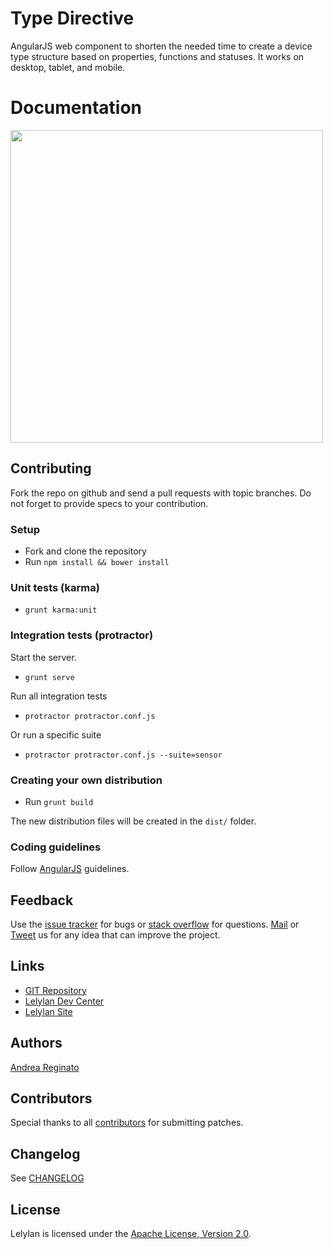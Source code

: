 # Type Directive

AngularJS web component to shorten the needed time to create a device type structure based on properties, functions and statuses. It works on desktop, tablet, and mobile.


# Documentation

<a href="http://lelylan.github.io/type-directive-ng/">
<img src="http://i.imgur.com/DYJjEUj.png" width="500">
</a>

## Contributing

Fork the repo on github and send a pull requests with topic branches.
Do not forget to provide specs to your contribution.

### Setup

* Fork and clone the repository
* Run `npm install && bower install`

### Unit tests (karma)

* `grunt karma:unit`

### Integration tests (protractor)

Start the server.

* `grunt serve`

Run all integration tests

* `protractor protractor.conf.js`

Or run a specific suite

* `protractor protractor.conf.js --suite=sensor`

### Creating your own distribution

* Run `grunt build`

The new distribution files will be created in the `dist/` folder.

### Coding guidelines

Follow [AngularJS](https://github.com/johnpapa/angular-styleguide) guidelines.


## Feedback

Use the [issue tracker](http://github.com/lelylan/type-directive-ng/issues) for bugs or [stack overflow](http://stackoverflow.com/questions/tagged/lelylan) for questions.
[Mail](mailto:dev@lelylan.com) or [Tweet](http://twitter.com/lelylan) us for any idea that can improve the project.


## Links

* [GIT Repository](http://github.com/lelylan/type-directive-ng)
* [Lelylan Dev Center](http://dev.lelylan.com)
* [Lelylan Site](http://lelylan.com)


## Authors

[Andrea Reginato](https://www.linkedin.com/in/andreareginato)


## Contributors

Special thanks to all [contributors](https://github.com/lelylan/type-directive-ng/contributors)
for submitting patches.


## Changelog

See [CHANGELOG](https://github.com/lelylan/type-directive-ng/blob/master/CHANGELOG.md)


## License

Lelylan is licensed under the [Apache License, Version 2.0](http://www.apache.org/licenses/LICENSE-2.0).
